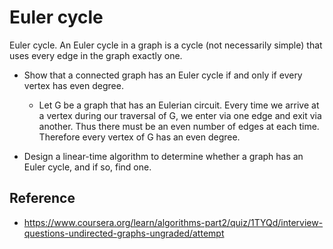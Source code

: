 # Euler cycle

Euler cycle. An Euler cycle in a graph is a cycle (not necessarily simple) that uses every edge in the graph exactly one.

-   Show that a connected graph has an Euler cycle if and only if every vertex has even degree.

    -   Let G be a graph that has an Eulerian circuit. Every time we arrive at a vertex during our traversal of G, we enter via one edge and exit via another. Thus there must be an even number of edges at each time. Therefore every vertex of G has an even degree.

-   Design a linear-time algorithm to determine whether a graph has an Euler cycle, and if so, find one.

## Reference

-   https://www.coursera.org/learn/algorithms-part2/quiz/1TYQd/interview-questions-undirected-graphs-ungraded/attempt

